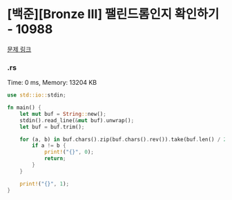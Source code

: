 # [백준][Bronze III] 팰린드롬인지 확인하기 - 10988

[문제 링크](https://www.acmicpc.net/problem/10988)

### .rs

Time: 0 ms, Memory: 13204 KB 

```rs
use std::io::stdin;

fn main() {
    let mut buf = String::new();
    stdin().read_line(&mut buf).unwrap();
    let buf = buf.trim();

    for (a, b) in buf.chars().zip(buf.chars().rev()).take(buf.len() / 2) {
        if a != b {
            print!("{}", 0);
            return;
        }
    }

    print!("{}", 1);
}

```


